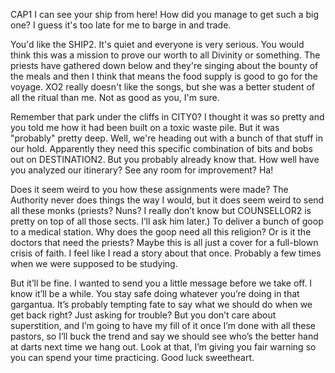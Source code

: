 CAP1 I can see your ship from here! How did you manage to get such a big one? I guess it's too late for me to barge in and trade.  

You'd like the SHIP2. It's quiet and everyone is very serious. You would think this was a mission to prove our worth to all Divinity or something. The priests have gathered down below and they're singing about the bounty of the meals and then I think that means the food supply is good to go for the voyage. XO2 really doesn't like the songs, but she was a better student of all the ritual than me. Not as good as you, I'm sure.

Remember that park under the cliffs in CITY0? I thought it was so pretty and you told me how it had been built on a toxic waste pile. But it was "probably" pretty deep. Well, we're heading out with a bunch of that stuff in our hold. Apparently they need this specific combination of bits and bobs out on DESTINATION2. But you probably already know that. How well have you analyzed our itinerary? See any room for improvement? Ha!

Does it seem weird to you how these assignments were made? The Authority never does things the way I would, but it does seem weird to send all these monks (priests? Nuns? I really don’t know but COUNSELLOR2 is pretty on top of all those sects. I’ll ask him later.) To deliver a bunch of goop to a medical station. Why does the goop need all this religion? Or is it the doctors that need the priests? Maybe this is all just a cover for a full-blown crisis of faith. I feel like I read a story about that once. Probably a few times when we were supposed to be studying.

But it’ll be fine. I wanted to send you a little message before we take off. I know it’ll be a while. You stay safe doing whatever you’re doing in that gargantua. It’s probably tempting fate to say what we should do when we get back right? Just asking for trouble? But you don’t care about superstition, and I’m going to have my fill of it once I’m done with all these pastors, so I’ll buck the trend and say we should see who’s the better hand at darts next time we hang out. Look at that, I’m giving you fair warning so you can spend your time practicing. Good luck sweetheart.
